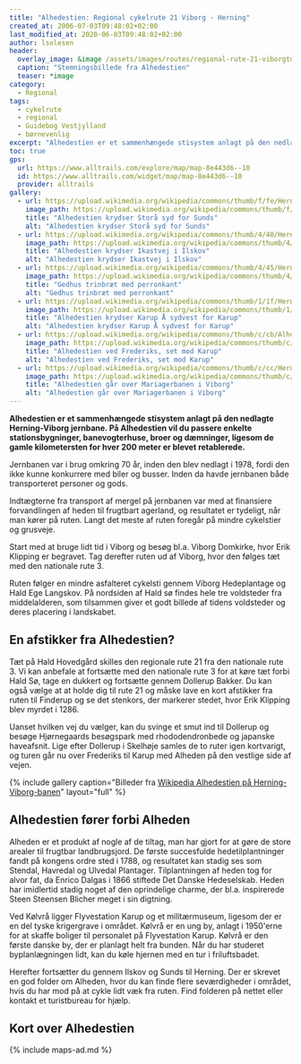 ```yaml
---
title: "Alhedestien: Regional cykelrute 21 Viborg - Herning"
created_at: 2006-07-03T09:48:02+02:00
last_modified_at: 2020-06-03T09:48:02+02:00
author: lsolesen
header:
  overlay_image: &image /assets/images/routes/regional-rute-21-viborgturen.jpg
  caption: "Stemningsbillede fra Alhedestien"
  teaser: *image
category:
  - Regional
tags:
  - cykelrute
  - regional
  - Guidebog Vestjylland
  - børnevenlig
excerpt: "Alhedestien er et sammenhængede stisystem anlagt på den nedlagte Herning-Viborg jernbane. På Alhedestien vil du passere enkelte stationsbygninger, banevogterhuse, broer og dæmninger, ligesom de gamle kilometersten for hver 200 meter er blevet retablerede."
toc: true
gps: 
  url: https://www.alltrails.com/explore/map/map-8e443d6--10
  id: https://www.alltrails.com/widget/map/map-8e443d6--10
  provider: alltrails
gallery:
  - url: https://upload.wikimedia.org/wikipedia/commons/thumb/f/fe/HerningViborg21Stor%C3%A5.JPG/1024px-HerningViborg21Stor%C3%A5.JPG
    image_path: https://upload.wikimedia.org/wikipedia/commons/thumb/f/fe/HerningViborg21Stor%C3%A5.JPG/1024px-HerningViborg21Stor%C3%A5.JPG
    title: "Alhedestien krydser Storå syd for Sunds"
    alt: "Alhedestien krydser Storå syd for Sunds"
  - url: https://upload.wikimedia.org/wikipedia/commons/thumb/4/40/HerningViborg39Ikastvej.JPG/1024px-HerningViborg39Ikastvej.JPG
    image_path: https://upload.wikimedia.org/wikipedia/commons/thumb/4/40/HerningViborg39Ikastvej.JPG/1024px-HerningViborg39Ikastvej.JPG
    title: "Alhedestien krydser Ikastvej i Ilskov"
    alt: "Alhedestien krydser Ikastvej i Ilskov"
  - url: https://upload.wikimedia.org/wikipedia/commons/thumb/4/45/HerningViborg42GedhusTrinbr%C3%A6t.JPG/1024px-HerningViborg42GedhusTrinbr%C3%A6t.JPG
    image_path: https://upload.wikimedia.org/wikipedia/commons/thumb/4/45/HerningViborg42GedhusTrinbr%C3%A6t.JPG/1024px-HerningViborg42GedhusTrinbr%C3%A6t.JPG
    title: "Gedhus trinbræt med perronkant"
    alt: "Gedhus trinbræt med perronkant"
  - url: https://upload.wikimedia.org/wikipedia/commons/thumb/1/1f/HerningViborg46Karup%C3%85.JPG/1024px-HerningViborg46Karup%C3%85.JPG
    image_path: https://upload.wikimedia.org/wikipedia/commons/thumb/1/1f/HerningViborg46Karup%C3%85.JPG/1024px-HerningViborg46Karup%C3%85.JPG
    title: "Alhedestien krydser Karup Å sydvest for Karup"
    alt: "Alhedestien krydser Karup Å sydvest for Karup"
  - url: https://upload.wikimedia.org/wikipedia/commons/thumb/c/cb/Alhedebanen_2013-05-17_%28Frederiks%29-1.JPG/1024px-Alhedebanen_2013-05-17_%28Frederiks%29-1.JPG
    image_path: https://upload.wikimedia.org/wikipedia/commons/thumb/c/cb/Alhedebanen_2013-05-17_%28Frederiks%29-1.JPG/1024px-Alhedebanen_2013-05-17_%28Frederiks%29-1.JPG
    title: "Alhedestien ved Frederiks, set mod Karup"
    alt: "Alhedestien ved Frederiks, set mod Karup"
  - url: https://upload.wikimedia.org/wikipedia/commons/thumb/c/cc/HerningViborg83Mariagerbanen.JPG/1024px-HerningViborg83Mariagerbanen.JPG
    image_path: https://upload.wikimedia.org/wikipedia/commons/thumb/c/cc/HerningViborg83Mariagerbanen.JPG/1024px-HerningViborg83Mariagerbanen.JPG
    title: "Alhedestien går over Mariagerbanen i Viborg"
    alt: "Alhedestien går over Mariagerbanen i Viborg"
---
```


**Alhedestien er et sammenhængede stisystem anlagt på den nedlagte Herning-Viborg jernbane. På Alhedestien vil du passere enkelte stationsbygninger, banevogterhuse, broer og dæmninger, ligesom de gamle kilometersten for hver 200 meter er blevet retablerede.**

Jernbanen var i brug omkring 70 år, inden den blev nedlagt i 1978, fordi den ikke kunne konkurrere med biler og busser. Inden da havde jernbanen både transporteret personer og gods. 

Indtægterne fra transport af mergel på jernbanen var med at finansiere forvandlingen af heden til frugtbart agerland, og resultatet er tydeligt, når man kører på ruten. Langt det meste af ruten foregår på mindre cykelstier og grusveje.
 
Start med at bruge lidt tid i Viborg og besøg bl.a. Viborg Domkirke, hvor Erik Klipping er begravet. Tag derefter ruten ud af Viborg, hvor den følges tæt med den nationale rute 3.

Ruten følger en mindre asfalteret cykelsti gennem Viborg Hedeplantage og Hald Ege Langskov. På nordsiden af Hald sø findes hele tre voldsteder fra middelalderen, som tilsammen giver et godt billede af tidens voldsteder og deres placering i landskabet. 
 
## En afstikker fra Alhedestien?

Tæt på Hald Hovedgård skilles den regionale rute 21 fra den nationale rute 3. Vi kan anbefale at fortsætte med den nationale rute 3 for at køre tæt forbi Hald Sø, tage en dukkert og fortsætte gennem Dollerup Bakker. Du kan også vælge at at holde dig til rute 21 og måske lave en kort afstikker fra ruten til Finderup og se det stenkors, der markerer stedet, hvor Erik Klipping blev myrdet i 1286.
 
Uanset hvilken vej du vælger, kan du svinge et smut ind til Dollerup og besøge Hjørnegaards besøgspark med rhododendronbede og japanske haveafsnit. Lige efter Dollerup i Skelhøje samles de to ruter igen kortvarigt, og turen går nu over Frederiks til Karup med Alheden på den vestlige side af vejen.

{% include gallery caption="Billeder fra [Wikipedia Alhedestien på Herning-Viborg-banen](https://da.wikipedia.org/wiki/Herning-Viborg-banen)" layout="full" %}

## Alhedestien fører forbi Alheden

Alheden er et produkt af nogle af de tiltag, man har gjort for at gøre de store arealer til frugtbar landbrugsjord. De første succesfulde hedetilplantninger fandt på kongens ordre sted i 1788, og resultatet kan stadig ses som Stendal, Havredal og Ulvedal Plantager. Tilplantningen af heden tog for alvor fat, da Enrico Dalgas i 1866 stiftede Det Danske Hedeselskab. Heden har imidlertid stadig noget af den oprindelige charme, der bl.a. inspirerede Steen Steensen Blicher meget i sin digtning.

Ved Kølvrå ligger Flyvestation Karup og et militærmuseum, ligesom der er en del tyske krigergrave i området. Kølvrå er en ung by, anlagt i 1950'erne for at skaffe boliger til personalet på Flyvestation Karup. Kølvrå er den første danske by, der er planlagt helt fra bunden. Når du har studeret byplanlægningen lidt, kan du køle hjernen med en tur i friluftsbadet.

Herefter fortsætter du gennem Ilskov og Sunds til Herning. Der er skrevet en god folder om Alheden, hvor du kan finde flere seværdigheder i området, hvis du har mod på at cykle lidt væk fra ruten. Find folderen på nettet eller kontakt et turistbureau for hjælp.

## Kort over Alhedestien

{% include maps-ad.md %}
